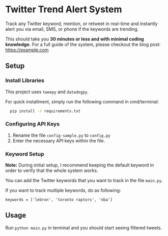 # Twitter Trend Alert System
Track any Twitter keyword, mention, or retweet in real-time and instantly alert you via email, SMS, or phone if the keywords are trending.

This should take you **30 minutes or less and with minimal coding knowledge.**
For a full guide of the system, please checkout the blog post: <https://example.com>

## Setup

### Install Libraries
This project uses `tweepy` and `datadogpy`.


For quick installment, simply run the following command in cmd/terminal:

```bash
  pip install -r requirements.txt
```

### Configuring API Keys
1. Rename the file `config-sample.py` to `config.py`
1. Enter the necessary API keys within the file.

### Keyword Setup
**Note:** During initial setup, I recommend keeping the default keyword in order to verify that the whole system works.

You can add the Twitter keywords that you want to track in the file `main.py`.

If you want to track multiple keywords, do as following:

`keywords = ['lebron', 'toronto raptors', 'nba']`

## Usage
Run `python main.py` in terminal and you should start seeing filtered tweets.
